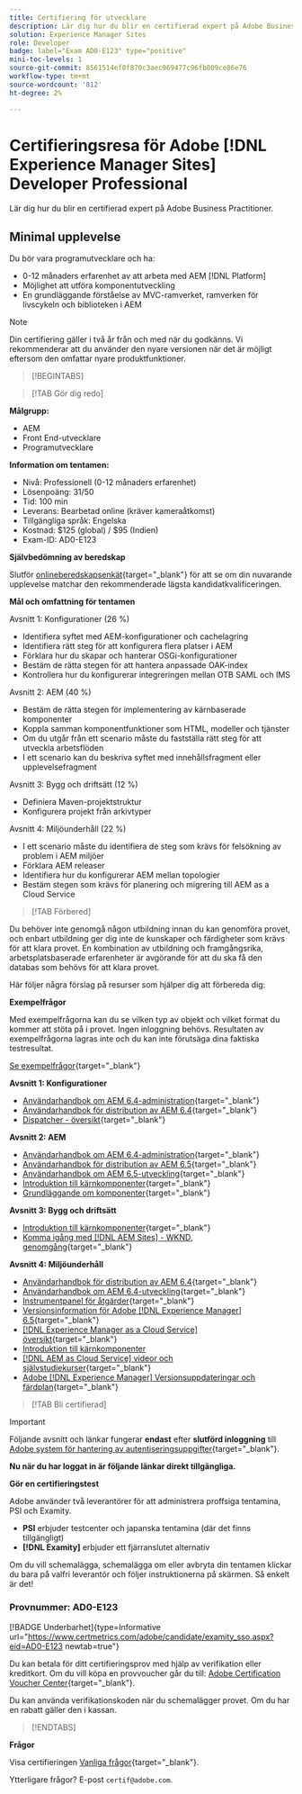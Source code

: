 ```yaml
---
title: Certifiering för utvecklare
description: Lär dig hur du blir en certifierad expert på Adobe Business Practitioner på [!DNL Experience Manager Sites].
solution: Experience Manager Sites
role: Developer
badge: label="Exam AD0-E123" type="positive"
mini-toc-levels: 1
source-git-commit: 8561514ef0f870c3aec969477c96fb809ce86e76
workflow-type: tm+mt
source-wordcount: '812'
ht-degree: 2%

---
```


# Certifieringsresa för Adobe [!DNL Experience Manager Sites] Developer Professional

Lär dig hur du blir en certifierad expert på Adobe Business Practitioner.

## Minimal upplevelse

Du bör vara programutvecklare och ha:

* 0-12 månaders erfarenhet av att arbeta med AEM [!DNL Platform]
* Möjlighet att utföra komponentutveckling
* En grundläggande förståelse av MVC-ramverket, ramverken för livscykeln och biblioteken i AEM

>[!NOTE]
>
>Din certifiering gäller i två år från och med när du godkänns. Vi rekommenderar att du använder den nyare versionen när det är möjligt eftersom den omfattar nyare produktfunktioner.

>[!BEGINTABS]

>[!TAB Gör dig redo]

**Målgrupp:**

* AEM
* Front End-utvecklare
* Programutvecklare

**Information om tentamen:**

* Nivå: Professionell (0-12 månaders erfarenhet)
* Lösenpoäng: 31/50
* Tid: 100 min
* Leverans: Bearbetad online (kräver kameraåtkomst)
* Tillgängliga språk: Engelska
* Kostnad: $125 (global) / $95 (Indien)
* Exam-ID: AD0-E123

**Självbedömning av beredskap**

Slutför [onlineberedskapsenkät](https://scorpion.caveon.com/launchpad/ad-q-e123-readiness-questionnaire-for-adobe-experience-manager-sites-developer-professional-exam){target="_blank"} för att se om din nuvarande upplevelse matchar den rekommenderade lägsta kandidatkvalificeringen.

**Mål och omfattning för tentamen**

Avsnitt 1: Konfigurationer (26 %)

* Identifiera syftet med AEM-konfigurationer och cachelagring
* Identifiera rätt steg för att konfigurera flera platser i AEM
* Förklara hur du skapar och hanterar OSGi-konfigurationer
* Bestäm de rätta stegen för att hantera anpassade OAK-index
* Kontrollera hur du konfigurerar integreringen mellan OTB SAML och IMS

Avsnitt 2: AEM (40 %)

* Bestäm de rätta stegen för implementering av kärnbaserade komponenter
* Koppla samman komponentfunktioner som HTML, modeller och tjänster
* Om du utgår från ett scenario måste du fastställa rätt steg för att utveckla arbetsflöden
* I ett scenario kan du beskriva syftet med innehållsfragment eller upplevelsefragment

Avsnitt 3: Bygg och driftsätt (12 %)

* Definiera Maven-projektstruktur
* Konfigurera projekt från arkivtyper

Avsnitt 4: Miljöunderhåll (22 %)

* I ett scenario måste du identifiera de steg som krävs för felsökning av problem i AEM miljöer
* Förklara AEM releaser
* Identifiera hur du konfigurerar AEM mellan topologier
* Bestäm stegen som krävs för planering och migrering till AEM as a Cloud Service

>[!TAB Förbered]

Du behöver inte genomgå någon utbildning innan du kan genomföra provet, och enbart utbildning ger dig inte de kunskaper och färdigheter som krävs för att klara provet. En kombination av utbildning och framgångsrika, arbetsplatsbaserade erfarenheter är avgörande för att du ska få den databas som behövs för att klara provet.

Här följer några förslag på resurser som hjälper dig att förbereda dig:

**Exempelfrågor**

Med exempelfrågorna kan du se vilken typ av objekt och vilket format du kommer att stöta på i provet. Ingen inloggning behövs. Resultaten av exempelfrågorna lagras inte och du kan inte förutsäga dina faktiska testresultat.

[Se exempelfrågor](https://scorpion.caveon.com/launchpad/ad3-e123-adobe-experience-manager-sites-developer-professional-sample-questions){target="_blank"}

**Avsnitt 1: Konfigurationer**

* [Användarhandbok om AEM 6.4-administration](https://experienceleague.adobe.com/docs/experience-manager-64/administering/home.html?lang=en){target="_blank"}
* [Användarhandbok för distribution av AEM 6.4](https://experienceleague.adobe.com/docs/experience-manager-64/deploying/home.html?lang=en){target="_blank"}
* [Dispatcher - översikt](https://experienceleague.adobe.com/docs/experience-manager-dispatcher/using/dispatcher.html?lang=en){target="_blank"}

**Avsnitt 2: AEM**

* [Användarhandbok om AEM 6.4-administration](https://experienceleague.adobe.com/docs/experience-manager-64/administering/home.html?lang=en){target="_blank"}
* [Användarhandbok för distribution av AEM 6.5](https://experienceleague.adobe.com/docs/experience-manager-65/deploying/home.html?lang=en){target="_blank"}
* [Användarhandbok om AEM 6.5-utveckling](https://experienceleague.adobe.com/docs/experience-manager-65/developing/home.html?lang=en){target="_blank"}
* [Introduktion till kärnkomponenter](https://experienceleague.adobe.com/docs/experience-manager-core-components/using/introduction.html?lang=en){target="_blank"}
* [Grundläggande om komponenter](https://experienceleague.adobe.com/docs/experience-manager-learn/getting-started-wknd-tutorial-develop/project-archetype/component-basics.html?lang=en){target="_blank"}

**Avsnitt 3: Bygg och driftsätt**

* [Introduktion till kärnkomponenter](https://experienceleague.adobe.com/docs/experience-manager-core-components/using/introduction.html?lang=en){target="_blank"}
* [Komma igång med [!DNL AEM Sites] - WKND, genomgång](https://experienceleague.adobe.com/docs/experience-manager-learn/getting-started-wknd-tutorial-develop/overview.html){target="_blank"}


**Avsnitt 4: Miljöunderhåll**

* [Användarhandbok för distribution av AEM 6.4](https://experienceleague.adobe.com/docs/experience-manager-64/deploying/home.html?lang=en){target="_blank"}
* [Användarhandbok om AEM 6.4-utveckling](https://experienceleague.adobe.com/docs/experience-manager-64/developing/home.html?lang=en){target="_blank"}
* [Instrumentpanel för åtgärder](https://experienceleague.adobe.com/docs/experience-manager-65/administering/operations/operations-dashboard.html?lang=en%20(Automated%20Maintenance%20Tasks)){target="_blank"}
* [Versionsinformation för Adobe [!DNL Experience Manager] 6.5](https://experienceleague.adobe.com/docs/experience-manager-65/release-notes/service-pack/sp-release-notes.html){target="_blank"}
* [[!DNL Experience Manager as a Cloud Service] översikt](https://experienceleague.adobe.com/docs/experience-manager-cloud-service/content/home.html?lang=en){target="_blank"}
* [Introduktion till kärnkomponenter](https://experienceleague.adobe.com/docs/experience-manager-core-components/using/introduction.html?lang=en)
* [[!DNL AEM as Cloud Service] videor och självstudiekurser](https://experienceleague.adobe.com/docs/experience-manager-learn/cloud-service/overview.html?lang=en){target="_blank"}
* [Adobe [!DNL Experience Manager] Versionsuppdateringar och färdplan](https://experienceleague.adobe.com/docs/experience-manager-release-information/aem-release-updates/home.html?lang=en){target="_blank"}

>[!TAB Bli certifierad]

>[!IMPORTANT]
>
>Följande avsnitt och länkar fungerar **endast**  efter **slutförd inloggning** till [Adobe system för hantering av autentiseringsuppgifter](http://www.certmetrics.com/adobe){target="_blank"}.


**Nu när du har loggat in är följande länkar direkt tillgängliga.**

**Gör en certifieringstest**

Adobe använder två leverantörer för att administrera proffsiga tentamina, PSI och Examity.

* **PSI** erbjuder testcenter och japanska tentamina (där det finns tillgängligt)
* **[!DNL Examity]** erbjuder ett fjärranslutet alternativ

Om du vill schemalägga, schemalägga om eller avbryta din tentamen klickar du bara på valfri leverantör och följer instruktionerna på skärmen. Så enkelt är det!

### Provnummer: AD0-E123

[!BADGE Underbarhet]{type=Informative url="https://www.certmetrics.com/adobe/candidate/examity_sso.aspx?eid=AD0-E123 newtab=true"}

Du kan betala för ditt certifieringsprov med hjälp av verifikation eller kreditkort. Om du vill köpa en provvoucher går du till: [Adobe Certification Voucher Center](https://market.xvoucher.com/adobe/global){target="_blank"}.

Du kan använda verifikationskoden när du schemalägger provet. Om du har en rabatt gäller den i kassan.

>[!ENDTABS]

**Frågor**

Visa certifieringen [Vanliga frågor](https://experienceleague.adobe.com/docs/certification/certification/faq.html?lang=en){target="_blank"}.

Ytterligare frågor? E-post `certif@adobe.com`.
